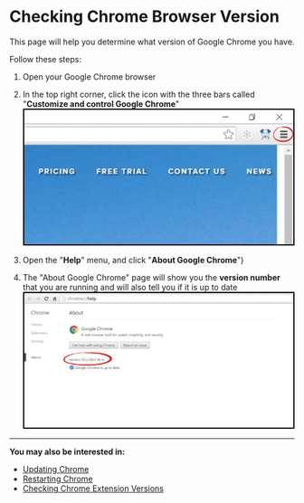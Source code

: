 # Checking Chrome Browser Version

This page will help you determine what version of Google Chrome you have.

Follow these steps:

1. Open your Google Chrome browser
2. In the top right corner, click the icon with the three bars called "**Customize and control Google Chrome**"
![](chrome6.jpg)<br>

3. Open the "**Help**" menu, and click "**About Google Chrome**")<br>

4. The "About Google Chrome" page will show you the **version number** that you are running and will also tell you if it is up to date
![](chrome8.jpg)

---
**You may also be interested in:**
- [Updating Chrome](http://docs.rooof.com/updatingchrome_md.html)
- [Restarting Chrome](http://docs.rooof.com/restartingchrome_md.html)
- [Checking Chrome Extension Versions](http://docs.rooof.com/extensionversions_md.html)
